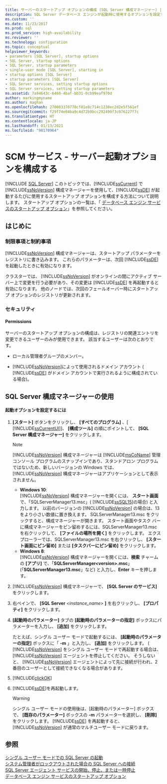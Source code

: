 ```yaml
---
title: サーバーのスタートアップ オプションの構成 (SQL Server 構成マネージャー) | Microsoft Docs
description: SQL Server データベース エンジンが起動時に使用するオプションを設定する方法について説明します。 起動時のパラメーターを変更する際の制限事項と制約事項を確認します。
ms.custom: ''
ms.date: 11/23/2017
ms.prod: sql
ms.prod_service: high-availability
ms.reviewer: ''
ms.technology: configuration
ms.topic: conceptual
helpviewer_keywords:
- parameters [SQL Server], startup options
- SQL Server, startup options
- SQL Server, startup parameters
- single-user mode [SQL Server], starting in
- startup options [SQL Server]
- startup parameters [SQL Server]
- SQL Server services, setting startup options
- SQL Server services, setting startup parameters
ms.assetid: 7a94643c-6460-4baf-bb31-0cb99eaf970d
author: markingmyname
ms.author: maghan
ms.openlocfilehash: 270083370770cf81e8c714c1230ec2d2e5f561ef
ms.sourcegitcommit: f29f74e04ba9c4d72b9bcc292490f3c076227f7c
ms.translationtype: HT
ms.contentlocale: ja-JP
ms.lasthandoff: 01/13/2021
ms.locfileid: "98170964"
---
```

# <a name="scm-services---configure-server-startup-options"></a>SCM サービス - サーバー起動オプションを構成する
 [!INCLUDE [SQL Server](../../includes/applies-to-version/sqlserver.md)]
  このトピックでは、[!INCLUDE[ssCurrent](../../includes/sscurrent-md.md)] で [!INCLUDE[ssNoVersion](../../includes/ssnoversion-md.md)] 構成マネージャーを使用して、[!INCLUDE[ssDE](../../includes/ssde-md.md)] が起動するたびに使用するスタートアップ オプションを構成する方法について説明します。 スタートアップ オプションの一覧は、「 [データベース エンジン サービスのスタートアップ オプション](../../database-engine/configure-windows/database-engine-service-startup-options.md)」を参照してください。  
  
##  <a name="before-you-begin"></a><a name="BeforeYouBegin"></a> はじめに  
  
### <a name="limitations-and-restrictions"></a>制限事項と制約事項  
 [!INCLUDE[ssNoVersion](../../includes/ssnoversion-md.md)] 構成マネージャーは、スタートアップ パラメーターをレジストリに書き込みます。 これらのパラメーターは、次回 [!INCLUDE[ssDE](../../includes/ssde-md.md)]を起動したときに有効になります。  
  
 クラスターでは、 [!INCLUDE[ssNoVersion](../../includes/ssnoversion-md.md)] がオンラインの間にアクティブ サーバー上で変更を行う必要があり、その変更は [!INCLUDE[ssDE](../../includes/ssde-md.md)] を再起動すると有効になります。 他のノードでは、次回のフェールオーバー時にスタートアップ オプションのレジストリが更新されます。  
  
###  <a name="security"></a><a name="Security"></a> セキュリティ  
  
####  <a name="permissions"></a><a name="Permissions"></a> Permissions  
 サーバーのスタートアップ オプションの構成は、レジストリの関連エントリを変更できるユーザーのみが使用できます。 該当するユーザーは次のとおりです。  
  
-   ローカル管理者グループのメンバー。  
  
-   [!INCLUDE[ssNoVersion](../../includes/ssnoversion-md.md)]によって使用されるドメイン アカウント ( [!INCLUDE[ssDE](../../includes/ssde-md.md)] がドメイン アカウントで実行されるように構成されている場合)。  
  
##  <a name="using-sql-server-configuration-manager"></a><a name="SSMSProcedure"></a> SQL Server 構成マネージャーの使用  
  
#### <a name="to-configure-startup-options"></a>起動オプションを設定するには  
  
1.  **[スタート]** ボタンをクリックし、 **[すべてのプログラム]** 、[ [!INCLUDE[ssCurrentUI](../../includes/sscurrentui-md.md)]]、 **[構成ツール]** の順にポイントして、 **[SQL Server 構成マネージャー]** をクリックします。  
  
    > [!NOTE]  
    >  [!INCLUDE[ssNoVersion](../../includes/ssnoversion-md.md)] 構成マネージャーは [!INCLUDE[msCoName](../../includes/msconame-md.md)] 管理コンソール プログラムのスナップインであり、スタンドアロン プログラムではないため、新しいバージョンの Windows では、 [!INCLUDE[ssNoVersion](../../includes/ssnoversion-md.md)] 構成マネージャーはアプリケーションとして表示されません。  
    >   
    >  -   **Windows 10**:  
    >          [!INCLUDE[ssNoVersion](../../includes/ssnoversion-md.md)] 構成マネージャーを開くには、 **スタート画面** で、「SQLServerManager13.msc」( [!INCLUDE[ssSQL15](../../includes/sssql16-md.md)]の場合) と入力します。 以前のバージョンの [!INCLUDE[ssNoVersion](../../includes/ssnoversion-md.md)] の場合は、13 をより小さい数値に置き換えます。 SQLServerManager13.msc をクリックすると、構成マネージャーが開きます。 スタート画面やタスク バーに構成マネージャーをピン留めするには、SQLServerManager13.msc を右クリックして、 **[ファイルの場所を開く]** をクリックします。 エクスプローラーでは、SQLServerManager13.msc を右クリックし、 **[スタート画面にピン留め]** または **[タスクバーにピン留め]** をクリックします。  
    >  -   **Windows 8**:  
    >          [!INCLUDE[ssNoVersion](../../includes/ssnoversion-md.md)] 構成マネージャーを開くには、**検索** チャームの **[アプリ]** で、「**SQLServerManager\<version>.msc**」(「**SQLServerManager13.msc**」など) と入力し、**Enter** キーを押します。  
  
2.  [!INCLUDE[ssNoVersion](../../includes/ssnoversion-md.md)] 構成マネージャーで、 **[SQL Server のサービス]** をクリックします。  
  
3.  右ペインで、 **[SQL Server** _<instance_name>_ **]** を右クリックし、 **[プロパティ]** をクリックします。  
  
4.  **[起動時のパラメーター]** タブの **[起動時のパラメーターの指定]** ボックスにパラメーターを入力し、 **[追加]** をクリックします。  
  
     たとえば、シングル ユーザー モードで起動するには、 **[起動時のパラメーターの指定]** ボックスに「 **-m** 」と入力し、 **[追加]** をクリックします。 ( [!INCLUDE[ssNoVersion](../../includes/ssnoversion-md.md)] をシングル ユーザー モードで再起動する場合は、 [!INCLUDE[ssNoVersion](../../includes/ssnoversion-md.md)] エージェントを停止してください。 そうしないと、 [!INCLUDE[ssNoVersion](../../includes/ssnoversion-md.md)] エージェントによって先に接続が行われ、2 番目のユーザーとして接続できなくなる場合があります。  
  
5.  [!INCLUDE[clickOK](../../includes/clickok-md.md)]  
  
6.  [!INCLUDE[ssDE](../../includes/ssde-md.md)]を再起動します。  
  
    > [!WARNING]  
    >  シングル ユーザー モードの使用後は、[起動時のパラメーター] ボックスで、 **[既存のパラメーター]** ボックスの **-m** パラメーターを選択し、 **[削除]** をクリックします。 [!INCLUDE[ssDE](../../includes/ssde-md.md)] を再起動すると、 [!INCLUDE[ssNoVersion](../../includes/ssnoversion-md.md)] が通常のマルチユーザー モードに戻ります。  
  
## <a name="see-also"></a>参照  
 [シングル ユーザー モードでの SQL Server の起動](../../database-engine/configure-windows/start-sql-server-in-single-user-mode.md)   
 [システム管理者がロックアウトされた場合の SQL Server への接続](../../database-engine/configure-windows/connect-to-sql-server-when-system-administrators-are-locked-out.md)   
 [SQL Server エージェント サービスの開始、停止、または一時停止](../../ssms/agent/start-stop-or-pause-the-sql-server-agent-service.md)  
 [データベース エンジン サービスのスタートアップ オプション](../../database-engine/configure-windows/database-engine-service-startup-options.md) 
  
